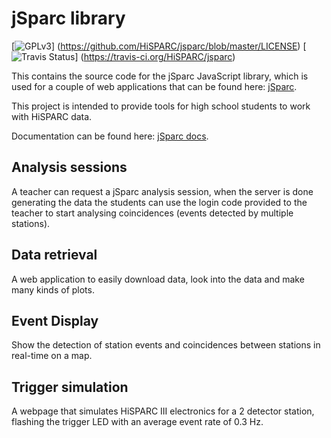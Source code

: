 jSparc library
==============

[![GPLv3](http://img.shields.io/badge/license-GPLv3-blue.png)]
(https://github.com/HiSPARC/jsparc/blob/master/LICENSE)
[![Travis Status](http://img.shields.io/travis/HiSPARC/jsparc/master.png)]
(https://travis-ci.org/HiSPARC/jsparc)

This contains the source code for the jSparc JavaScript library, which
is used for a couple of web applications that can be found here:
[jSparc](http://data.hisparc.nl/media/jsparc/index.html).

This project is intended to provide tools for high school students to
work with HiSPARC data.

Documentation can be found here:
[jSparc docs](http://docs.hisparc.nl/jsparc/).


Analysis sessions
-----------------

A teacher can request a jSparc analysis session, when the server is done
generating the data the students can use the login code provided to the
teacher to start analysing coincidences (events detected by multiple
stations).


Data retrieval
--------------

A web application to easily download data, look into the data and make
many kinds of plots.


Event Display
-------------

Show the detection of station events and coincidences between stations
in real-time on a map.


Trigger simulation
------------------

A webpage that simulates HiSPARC III electronics for a 2 detector
station, flashing the trigger LED with an average event rate of 0.3 Hz.

